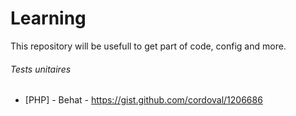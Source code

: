 Learning
=======
This repository will be usefull to get part of code, config and more.

###### Tests unitaires
* [PHP] - Behat - https://gist.github.com/cordoval/1206686
